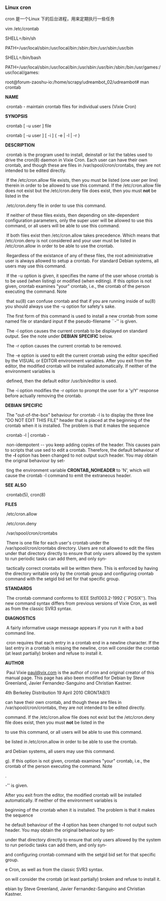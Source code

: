 ### Linux  cron 

cron  是一个Linux 下的后台进程，用来定期执行一些任务



vim /etc/crontab

SHELL=/bin/sh

PATH=/usr/local/sbin:/usr/local/bin:/sbin:/bin:/usr/sbin:/usr/bin

SHELL=/bin/bash

PATH=/usr/local/sbin:/usr/local/bin:/usr/sbin:/usr/bin:/sbin:/bin:/usr/games:/usr/local/games:





root@forum-zaoshu-io:/home/scrapy/udreambot_02/udreambot# man crontab

**NAME**

​       crontab - maintain crontab files for individual users (Vixie Cron)

**SYNOPSIS**

​       crontab [ -u user ] file

​       crontab [ -u user ] [ -i ] { -e | -l | -r }

**DESCRIPTION**

​       crontab is the program used to install, deinstall or list the tables used to drive the cron(8) daemon in Vixie Cron.  Each user can have their own crontab, and though these are files in /var/spool/cron/crontabs, they are not intended to be edited directly.

​       If  the  /etc/cron.allow  file  exists,  then  you must be listed (one user per line) therein in order to be allowed to use this command.  If the /etc/cron.allow file does not exist but the /etc/cron.deny file does exist, then you must **not** be listed in the

​       /etc/cron.deny file in order to use this command.

​       If neither of these files exists, then depending on site-dependent configuration parameters, only the super user will be allowed to use this command, or all users will be able to use this command.

​       If both files exist then /etc/cron.allow takes precedence. Which means that /etc/cron.deny is not considered and your user must be listed in /etc/cron.allow in order to be able to use the crontab.

​       Regardless of the existance of any of these files, the root administrative user is always allowed to setup a crontab.  For standard Debian systems, all users may use this command.

​       If the -u option is given, it specifies the name of the user whose crontab is to be used (when listing) or modified (when editing). If this option is not given, crontab examines "your" crontab, i.e., the crontab of the person executing the  command.   Note

​       that su(8) can confuse crontab and that if you are running inside of su(8) you should always use the -u option for safety's sake.

​       The first form of this command is used to install a new crontab from some named file or standard input if the pseudo-filename ``-'' is given.

​       The -l option causes the current crontab to be displayed on standard output. See the note under **DEBIAN** **SPECIFIC** below.

​       The -r option causes the current crontab to be removed.

​       The  -e  option  is used to edit the current crontab using the editor specified by the VISUAL or EDITOR environment variables.  After you exit from the editor, the modified crontab will be installed automatically. If neither of the environment variables is

​       defined, then the default editor /usr/bin/editor is used.

​       The -i option modifies the -r option to prompt the user for a 'y/Y' response before actually removing the crontab.

**DEBIAN** **SPECIFIC**

​       The "out-of-the-box" behaviour for crontab -l is to display the three line "DO NOT EDIT THIS FILE" header that is placed at the beginning of the crontab when it is installed. The problem is that it makes the sequence

​       crontab -l | crontab -

​       non-idempotent -- you keep adding copies of the header. This causes pain to scripts that use sed to edit a crontab. Therefore, the default behaviour of the **-l** option has been changed to not output such header. You may obtain the original behaviour by  set‐

​       ting the environment variable **CRONTAB_NOHEADER** to 'N', which will cause the crontab -l command to emit the extraneous header.

**SEE** **ALSO**

​       crontab(5), cron(8)

**FILES**

​       /etc/cron.allow

​       /etc/cron.deny

​       /var/spool/cron/crontabs

​       There  is one file for each user's crontab under the /var/spool/cron/crontabs directory. Users are not allowed to edit the files under that directory directly to ensure that only users allowed by the system to run periodic tasks can add them, and only syn‐

​       tactically correct crontabs will be written there.  This is enforced by having the directory writable only by the crontab group and configuring crontab command with the setgid bid set for that specific group.

**STANDARDS**

​       The crontab command conforms to IEEE Std1003.2-1992 (``POSIX'').  This new command syntax differs from previous versions of Vixie Cron, as well as from the classic SVR3 syntax.

**DIAGNOSTICS**

​       A fairly informative usage message appears if you run it with a bad command line.

​       cron requires that each entry in a crontab end in a newline character. If the last entry in a crontab is missing the newline, cron will consider the crontab (at least partially) broken and refuse to install it.

**AUTHOR**

​       Paul Vixie <paul@vix.com> is the author of cron and original creator of this manual page. This page has also been modified for Debian by Steve Greenland, Javier Fernandez-Sanguino and Christian Kastner.

4th Berkeley Distribution                                                                                                    19 April 2010                                                                                                                   CRONTAB(1)



can have their own crontab, and though these are files in /var/spool/cron/crontabs, they are not intended to be edited directly.

 command.  If the /etc/cron.allow file does not exist but the /etc/cron.deny file does exist, then you must **not** be listed in the

 to use this command, or all users will be able to use this command.

be listed in /etc/cron.allow in order to be able to use the crontab.

ard Debian systems, all users may use this command.

g). If this option is not given, crontab examines "your" crontab, i.e., the crontab of the person executing the  command.   Note

.

-'' is given.

After you exit from the editor, the modified crontab will be installed automatically. If neither of the environment variables is

beginning of the crontab when it is installed. The problem is that it makes the sequence

he default behaviour of the **-l** option has been changed to not output such header. You may obtain the original behaviour by  set‐

 under that directory directly to ensure that only users allowed by the system to run periodic tasks can add them, and only syn‐

and configuring crontab command with the setgid bid set for that specific group.

e Cron, as well as from the classic SVR3 syntax.

on will consider the crontab (at least partially) broken and refuse to install it.

ebian by Steve Greenland, Javier Fernandez-Sanguino and Christian Kastner.



